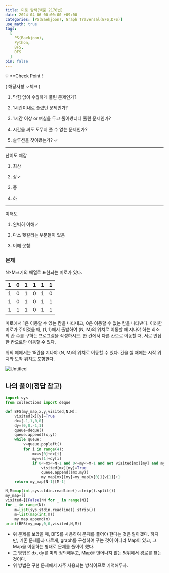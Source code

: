 ```yaml
---
title: 미로 탐색(백준 2178번)
date: 2024-04-06 00:00:00 +09:00
categories: [PS(Baekjoon), Graph Traversal(BFS,DFS)]
use_math: true
tags:
  [
    PS(Baekjoon),
    Python,
    BFS,
    DFS
  ]
pin: false
---
```


💡 **Check Point !

( 해당사항 ✓체크 )

1. 막힘 없이 수월하게 풀린 문제인가?

2. 1시간이내로 풀렸던 문제인가?

3. 1시간 이상 or 며칠을 두고 풀어봤더니 풀린 문제인가?

4. 시간을 써도 도무지 풀 수 없는 문제인가?

5. 솔루션을 찾아봤는가? ✓

---

난이도 체감

1. 최상

2. 상✓

3. 중

4. 하

---

이해도

1. 완벽히 이해✓

2. 다소 헷갈리는 부분들이 있음

3. 이해 못함

### 문제

N×M크기의 배열로 표현되는 미로가 있다.

| 1 | 0 | 1 | 1 | 1 | 1 |
| --- | --- | --- | --- | --- | --- |
| 1 | 0 | 1 | 0 | 1 | 0 |
| 1 | 0 | 1 | 0 | 1 | 1 |
| 1 | 1 | 1 | 0 | 1 | 1 |

미로에서 1은 이동할 수 있는 칸을 나타내고, 0은 이동할 수 없는 칸을 나타낸다. 이러한 미로가 주어졌을 때, (1, 1)에서 출발하여 (N, M)의 위치로 이동할 때 지나야 하는 최소의 칸 수를 구하는 프로그램을 작성하시오. 한 칸에서 다른 칸으로 이동할 때, 서로 인접한 칸으로만 이동할 수 있다.

위의 예에서는 15칸을 지나야 (N, M)의 위치로 이동할 수 있다. 칸을 셀 때에는 시작 위치와 도착 위치도 포함한다.

![Untitled](https://github.com/gihuni99/gihuni99.github.io/assets/90080065/5d0165f0-5837-43c3-b2e9-e74e9d70f246)

## 나의 풀이(정답 참고)

```python
import sys
from collections import deque

def BFS(my_map,x,y,visited,N,M):
    visited[x][y]=True
    dx=[-1,1,0,0]
    dy=[0,0,-1,1]
    queue=deque()
    queue.append((x,y))
    while queue:
        v=queue.popleft()
        for i in range(4):
            mx=v[0]+dx[i]
            my=v[1]+dy[i]
            if 0<=mx<=N-1 and 0<=my<=M-1 and not visited[mx][my] and my_map[mx][my]:
                visited[mx][my]=True
                queue.append((mx,my))
                my_map[mx][my]=my_map[v[0]][v[1]]+1
    return my_map[N-1][M-1]

N,M=map(int,sys.stdin.readline().strip().split())
my_map=[]
visited=[[False]*M for _ in range(N)]
for _ in range(N):
    m=list(sys.stdin.readline().strip())
    m=list(map(int,m))
    my_map.append(m)
print(BFS(my_map,0,0,visited,N,M))
```

- 위 문제를 보았을 때, BFS를 사용하여 문제를 풀어야 한다는 것은 알아챘다. 하지만, 기존 문제들과 다르게, graph를 구성하여 푸는 것이 아니라 Map이 있고, 그 Map을 이동하는 형태로 문제를 풀어야 했다.
- 그 방법은 dx, dy를 미리 정의해두고, Map을 벗어나지 않는 범위에서 경로를 찾는 것이다.
- 위 방법은 구현 문제에서 자주 사용되는 방식이므로 기억해두자.